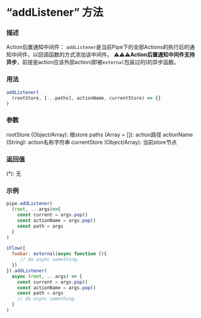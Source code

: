 # “addListener” 方法

### 描述

Action后置通知中间件：
`addListener`是当前Pipe下的全部Actions的执行后的通知中间件，以回调函数的方式添加该中间件。
⚠️⚠️⚠️️**Action后置通知中间件支持异步**，前提是action应该外部action(即被`external`包装过的)的异步函数。

### 用法
```javascript
addListener(
  (rootStore, [...paths], actionName, currentStore) => {}
)
```

### 参数
rootStore (Object/Array): 根store
paths (Array = []): action路径
actionName (String): action名称字符串
currentStore (Object/Array): 当前store节点

### 返回值
(*): 无

### 示例
```javascript
pipe.addListener(
  (root, ...args)=>{
    const current = args.pop()
    const actionName = args.pop()
    const path = args
  }
)
```

```javascript
iFlow({
  foobar: external(async function (){
     // do async something.
  })
}).addListener(
  async (root, ...args) => {
    const current = args.pop()
    const actionName = args.pop()
    const path = args
    // do async something.
  }
)
```
